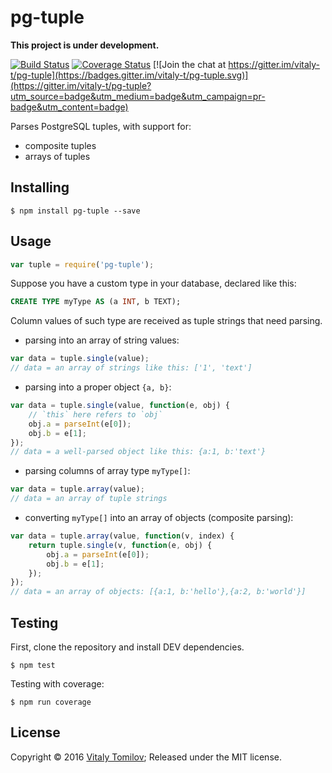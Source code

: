 pg-tuple
========

**This project is under development.**

[![Build Status](https://travis-ci.org/vitaly-t/pg-tuple.svg?branch=master)](https://travis-ci.org/vitaly-t/pg-tuple)
[![Coverage Status](https://coveralls.io/repos/github/vitaly-t/pg-tuple/badge.svg?branch=master)](https://coveralls.io/github/vitaly-t/pg-tuple?branch=master)
[![Join the chat at https://gitter.im/vitaly-t/pg-tuple](https://badges.gitter.im/vitaly-t/pg-tuple.svg)](https://gitter.im/vitaly-t/pg-tuple?utm_source=badge&utm_medium=badge&utm_campaign=pr-badge&utm_content=badge)

Parses PostgreSQL tuples, with support for:

* composite tuples
* arrays of tuples

## Installing

```
$ npm install pg-tuple --save
```

## Usage

```js
var tuple = require('pg-tuple');
```

Suppose you have a custom type in your database, declared like this:

```sql
CREATE TYPE myType AS (a INT, b TEXT);
```

Column values of such type are received as tuple strings that need parsing.

* parsing into an array of string values:

```js
var data = tuple.single(value);
// data = an array of strings like this: ['1', 'text'] 
```

* parsing into a proper object `{a, b}`:

```js
var data = tuple.single(value, function(e, obj) {
    // `this` here refers to `obj`
    obj.a = parseInt(e[0]);
    obj.b = e[1];
});
// data = a well-parsed object like this: {a:1, b:'text'}
```

* parsing columns of array type `myType[]`:   

```js
var data = tuple.array(value);
// data = an array of tuple strings
```

* converting `myType[]` into an array of objects (composite parsing):

```js
var data = tuple.array(value, function(v, index) {
    return tuple.single(v, function(e, obj) {
        obj.a = parseInt(e[0]);
        obj.b = e[1];
    });
});
// data = an array of objects: [{a:1, b:'hello'},{a:2, b:'world'}]
```

## Testing

First, clone the repository and install DEV dependencies.

```
$ npm test
```

Testing with coverage:
```
$ npm run coverage
```

## License

Copyright © 2016 [Vitaly Tomilov](https://github.com/vitaly-t);
Released under the MIT license.

